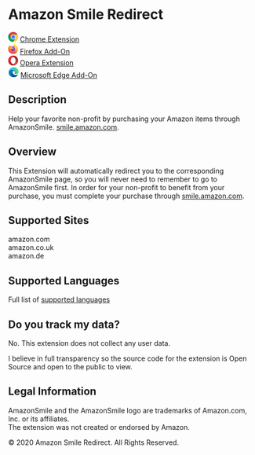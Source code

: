 # Amazon Smile Redirect

![Chrome](assets/images/chrome-icon.png) [Chrome Extension](https://chrome.google.com/webstore/detail/amazon-smile-redirect/ejglonclnjogoiegggjjcpapffbnangg)  
![Firefox](assets/images/firefox-icon.png) [Firefox Add-On](https://addons.mozilla.org/en-US/firefox/addon/amazon_smile_redirect/)  
![Opera](assets/images/opera-icon.png) [Opera Extension](https://addons.opera.com/en/extensions/details/amazon-smile-redirect/)  
![Edge](assets/images/edge-icon.png) [Microsoft Edge Add-On](https://microsoftedge.microsoft.com/addons/detail/amazon-smile-redirect/ojfbbnlijdmckaehmhlnjgmpnbhjjibn)  

## Description

Help your favorite non-profit by purchasing your Amazon items through AmazonSmile. [smile.amazon.com](https://smile.amazon.com).

## Overview

This Extension will automatically redirect you to the corresponding AmazonSmile page, so you will never need to remember to go to AmazonSmile first. In order for your non-profit to benefit from your purchase, you must complete your purchase through [smile.amazon.com](https://smile.amazon.com).

## Supported Sites

amazon.com  
amazon.co.uk  
amazon.de

## Supported Languages

Full list of [supported languages](https://github.com/webdevnerdstuff/amazon-smile-redirect/tree/master/extension/src/_locales#readme)

## Do you track my data?

No. This extension does not collect any user data.

I believe in full transparency so the source code for the extension is Open Source and open to the public to view.

## Legal Information

AmazonSmile and the AmazonSmile logo are trademarks of Amazon.com, Inc. or its affiliates.  
The extension was not created or endorsed by Amazon.

© 2020 Amazon Smile Redirect. All Rights Reserved.

